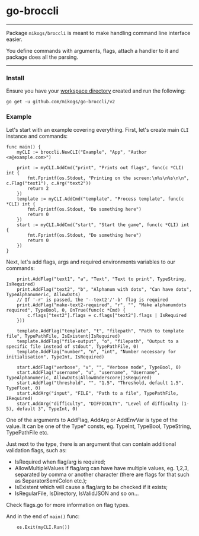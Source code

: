 # go-broccli

----

Package `mikogs/broccli` is meant to make handling command line interface easier.

You define commands with arguments, flags, attach a handler to it and package does all the parsing.

----

### Install

Ensure you have your
[workspace directory](https://golang.org/doc/code.html#Workspaces) created and
run the following:

```
go get -u github.com/mikogs/go-broccli/v2
```

### Example

Let's start with an example covering everything. First, let's create main
`CLI` instance and commands:

```
func main() {
    myCLI := broccli.NewCLI("Example", "App", "Author <a@example.com>")

    print := myCLI.AddCmd("print", "Prints out flags", func(c *CLI) int {
        fmt.Fprintf(os.Stdout, "Printing on the screen:\n%s\n%s\n\n", c.Flag("text1"), c.Arg("text2"))
        return 2
    })
    template := myCLI.AddCmd("template", "Process template", func(c *CLI) int {
        fmt.Fprintf(os.Stdout, "Do something here")
        return 0
    })
    start := myCLI.AddCmd("start", "Start the game", func(c *CLI) int {
        fmt.Fprintf(os.Stdout, "Do something here")
        return 0
    })
}
```

Next, let's add flags, args and required environments variables to our commands:

```
    print.AddFlag("text1", "a", "Text", "Text to print", TypeString, IsRequired)
    print.AddFlag("text2", "b", "Alphanum with dots", "Can have dots", TypeAlphanumeric, AllowDots)
    // If '-r' is passed, the '--text2'/'-b' flag is required
    print.AddFlag("make-text2-required", "r", "", "Make alphanumdots required", TypeBool, 0, OnTrue(func(c *Cmd) {
        c.flags["text2"].flags = c.flags["text2"].flags | IsRequired
    }))

    template.AddFlag("template", "t", "filepath", "Path to template file", TypePathFile, IsExistent|IsRequired)
    template.AddFlag("file-output", "o", "filepath", "Output to a specific file instead of stdout", TypePathFile, 0)
    template.AddFlag("number", "n", "int", "Number necessary for initialisation", TypeInt, IsRequired)

    start.AddFlag("verbose", "v", "", "Verbose mode", TypeBool, 0)
    start.AddFlag("username", "u", "username", "Username", TypeAlphanumeric, AllowDots|AllowUnderscore|IsRequired)
    start.AddFlag("threshold", "", "1.5", "Threshold, default 1.5", TypeFloat, 0)
    start.AddArg("input", "FILE", "Path to a file", TypePathFile, IRequired)
    start.AddArg("difficulty", "DIFFICULTY", "Level of difficulty (1-5), default 3", TypeInt, 0)
```

One of the arguments to AddFlag, AddArg or AddEnvVar is type of the value.  It can be one of the Type* consts, eg.
TypeInt, TypeBool, TypeString, TypePathFile etc.

Just next to the type, there is an argument that can contain additional validation flags, such as:

* IsRequired when flag/arg is required;
* AllowMultipleValues if flag/arg can have have multiple values, eg. 1,2,3, separated by comma or another character (there are flags for that such as SeparatorSemiColon etc.);
* IsExistent which will cause a flag/arg to be checked if it exists;
* IsRegularFile, IsDirectory, IsValidJSON and so on...

Check flags.go for more information on flag types.

And in the end of `main()` func:

```
    os.Exit(myCLI.Run())
```
